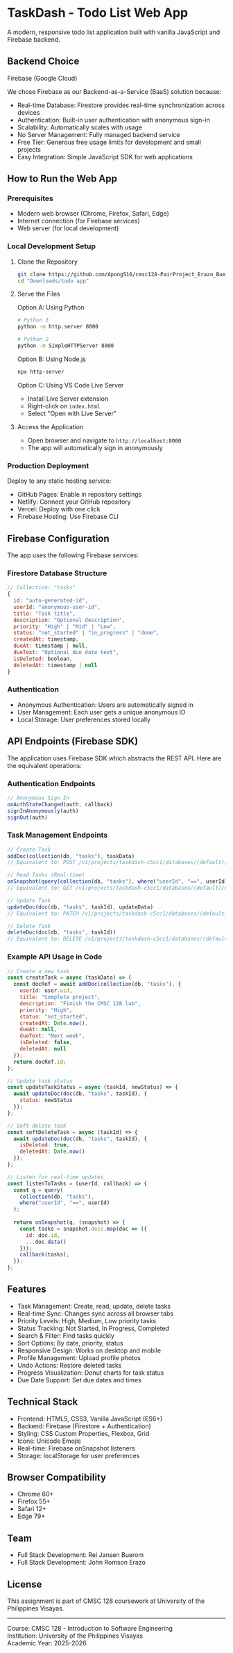 # TaskDash - Todo List Web App

A modern, responsive todo list application built with vanilla JavaScript and Firebase backend.

## Backend Choice

Firebase (Google Cloud)

We chose Firebase as our Backend-as-a-Service (BaaS) solution because:

- Real-time Database: Firestore provides real-time synchronization across devices
- Authentication: Built-in user authentication with anonymous sign-in
- Scalability: Automatically scales with usage
- No Server Management: Fully managed backend service
- Free Tier: Generous free usage limits for development and small projects
- Easy Integration: Simple JavaScript SDK for web applications

## How to Run the Web App

### Prerequisites
- Modern web browser (Chrome, Firefox, Safari, Edge)
- Internet connection (for Firebase services)
- Web server (for local development)

### Local Development Setup

1. Clone the Repository
   ```bash
   git clone https://github.com/Apong516/cmsc128-PairProject_Erazo_Buerom.git
   cd "Downloads/todo app"
   ```

2. Serve the Files
   
   Option A: Using Python
   ```bash
   # Python 3
   python -m http.server 8000
   
   # Python 2
   python -m SimpleHTTPServer 8000
   ```
   
   Option B: Using Node.js
   ```bash
   npx http-server
   ```
   
   Option C: Using VS Code Live Server
   - Install Live Server extension
   - Right-click on `index.html`
   - Select "Open with Live Server"

3. Access the Application
   - Open browser and navigate to `http://localhost:8000`
   - The app will automatically sign in anonymously

### Production Deployment

Deploy to any static hosting service:
- GitHub Pages: Enable in repository settings
- Netlify: Connect your GitHub repository
- Vercel: Deploy with one click
- Firebase Hosting: Use Firebase CLI

## Firebase Configuration

The app uses the following Firebase services:

### Firestore Database Structure
```javascript
// Collection: "tasks"
{
  id: "auto-generated-id",
  userId: "anonymous-user-id",
  title: "Task title",
  description: "Optional description",
  priority: "High" | "Mid" | "Low",
  status: "not_started" | "in_progress" | "done",
  createdAt: timestamp,
  dueAt: timestamp | null,
  dueText: "Optional due date text",
  isDeleted: boolean,
  deletedAt: timestamp | null
}
```

### Authentication
- Anonymous Authentication: Users are automatically signed in
- User Management: Each user gets a unique anonymous ID
- Local Storage: User preferences stored locally

## API Endpoints (Firebase SDK)

The application uses Firebase SDK which abstracts the REST API. Here are the equivalent operations:

### Authentication Endpoints
```javascript
// Anonymous Sign In
onAuthStateChanged(auth, callback)
signInAnonymously(auth)
signOut(auth)
```

### Task Management Endpoints
```javascript
// Create Task
addDoc(collection(db, "tasks"), taskData)
// Equivalent to: POST /v1/projects/taskdash-c5cc1/databases/(default)/documents/tasks

// Read Tasks (Real-time)
onSnapshot(query(collection(db, "tasks"), where("userId", "==", userId)), callback)
// Equivalent to: GET /v1/projects/taskdash-c5cc1/databases/(default)/documents/tasks

// Update Task
updateDoc(doc(db, "tasks", taskId), updateData)
// Equivalent to: PATCH /v1/projects/taskdash-c5cc1/databases/(default)/documents/tasks/{taskId}

// Delete Task
deleteDoc(doc(db, "tasks", taskId))
// Equivalent to: DELETE /v1/projects/taskdash-c5cc1/databases/(default)/documents/tasks/{taskId}
```

### Example API Usage in Code
```javascript
// Create a new task
const createTask = async (taskData) => {
  const docRef = await addDoc(collection(db, "tasks"), {
    userId: user.uid,
    title: "Complete project",
    description: "Finish the CMSC 128 lab",
    priority: "High",
    status: "not_started",
    createdAt: Date.now(),
    dueAt: null,
    dueText: "Next week",
    isDeleted: false,
    deletedAt: null
  });
  return docRef.id;
};

// Update task status
const updateTaskStatus = async (taskId, newStatus) => {
  await updateDoc(doc(db, "tasks", taskId), {
    status: newStatus
  });
};

// Soft delete task
const softDeleteTask = async (taskId) => {
  await updateDoc(doc(db, "tasks", taskId), {
    isDeleted: true,
    deletedAt: Date.now()
  });
};

// Listen for real-time updates
const listenToTasks = (userId, callback) => {
  const q = query(
    collection(db, "tasks"), 
    where("userId", "==", userId)
  );
  
  return onSnapshot(q, (snapshot) => {
    const tasks = snapshot.docs.map(doc => ({
      id: doc.id,
      ...doc.data()
    }));
    callback(tasks);
  });
};
```

## Features

-  Task Management: Create, read, update, delete tasks
-  Real-time Sync: Changes sync across all browser tabs
-  Priority Levels: High, Medium, Low priority tasks
-  Status Tracking: Not Started, In Progress, Completed
-  Search & Filter: Find tasks quickly
-  Sort Options: By date, priority, status
-  Responsive Design: Works on desktop and mobile
-  Profile Management: Upload profile photos
-  Undo Actions: Restore deleted tasks
-  Progress Visualization: Donut charts for task status
-  Due Date Support: Set due dates and times

## Technical Stack

- Frontend: HTML5, CSS3, Vanilla JavaScript (ES6+)
- Backend: Firebase (Firestore + Authentication)
- Styling: CSS Custom Properties, Flexbox, Grid
- Icons: Unicode Emojis
- Real-time: Firebase onSnapshot listeners
- Storage: localStorage for user preferences

##  Browser Compatibility

- Chrome 60+
- Firefox 55+
- Safari 12+
- Edge 79+

##  Team

- Full Stack Development: Rei Jansen Buerom
- Full Stack Development: John Romson Erazo

##  License

This assignment is part of CMSC 128 coursework at University of the Philippines Visayas.

---

Course: CMSC 128 - Introduction to Software Engineering  
Institution: University of the Philippines Visayas  
Academic Year: 2025-2026
